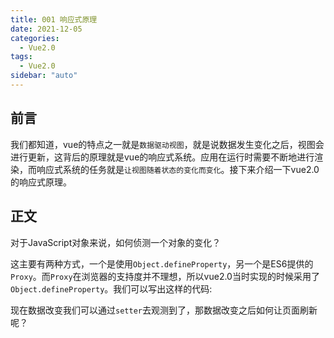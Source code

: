 ```yaml
---
title: 001 响应式原理
date: 2021-12-05
categories:
  - Vue2.0
tags:
  - Vue2.0
sidebar: "auto"
---
```


## 前言
我们都知道，vue的特点之一就是`数据驱动视图`，就是说数据发生变化之后，视图会进行更新，这背后的原理就是vue的响应式系统。应用在运行时需要不断地进行渲染，而响应式系统的任务就是`让视图随着状态的变化而变化`。接下来介绍一下vue2.0的响应式原理。

## 正文
对于JavaScript对象来说，如何侦测一个对象的变化？

这主要有两种方式，一个是使用`Object.defineProperty`，另一个是ES6提供的`Proxy`。而`Proxy`在浏览器的支持度并不理想，所以vue2.0当时实现的时候采用了`Object.defineProperty`。我们可以写出这样的代码:


现在数据改变我们可以通过`setter`去观测到了，那数据改变之后如何让页面刷新呢？



